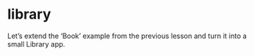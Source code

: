 # library
Let’s extend the ‘Book’ example from the previous lesson and turn it into a small Library app.
